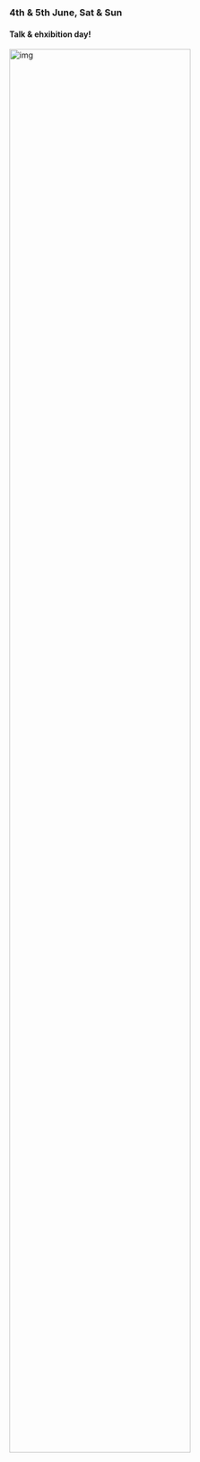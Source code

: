 ### 4th & 5th June, Sat & Sun
#### Talk & ehxibition day!

<img width="80%" alt="img" src="images/01.jpeg"><br>